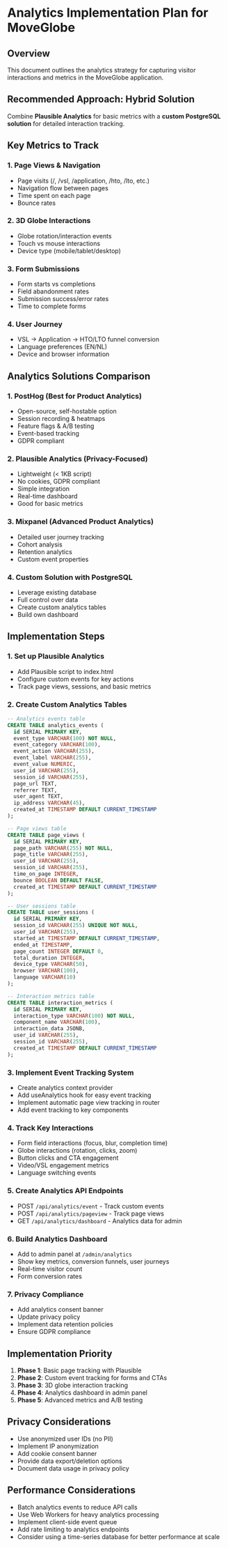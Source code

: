 # Analytics Implementation Plan for MoveGlobe

## Overview
This document outlines the analytics strategy for capturing visitor interactions and metrics in the MoveGlobe application.

## Recommended Approach: Hybrid Solution
Combine **Plausible Analytics** for basic metrics with a **custom PostgreSQL solution** for detailed interaction tracking.

## Key Metrics to Track

### 1. Page Views & Navigation
- Page visits (/, /vsl, /application, /hto, /lto, etc.)
- Navigation flow between pages
- Time spent on each page
- Bounce rates

### 2. 3D Globe Interactions
- Globe rotation/interaction events
- Touch vs mouse interactions
- Device type (mobile/tablet/desktop)

### 3. Form Submissions
- Form starts vs completions
- Field abandonment rates
- Submission success/error rates
- Time to complete forms

### 4. User Journey
- VSL → Application → HTO/LTO funnel conversion
- Language preferences (EN/NL)
- Device and browser information

## Analytics Solutions Comparison

### 1. **PostHog** (Best for Product Analytics)
- Open-source, self-hostable option
- Session recording & heatmaps
- Feature flags & A/B testing
- Event-based tracking
- GDPR compliant

### 2. **Plausible Analytics** (Privacy-Focused)
- Lightweight (< 1KB script)
- No cookies, GDPR compliant
- Simple integration
- Real-time dashboard
- Good for basic metrics

### 3. **Mixpanel** (Advanced Product Analytics)
- Detailed user journey tracking
- Cohort analysis
- Retention analytics
- Custom event properties

### 4. **Custom Solution with PostgreSQL**
- Leverage existing database
- Full control over data
- Create custom analytics tables
- Build own dashboard

## Implementation Steps

### 1. Set up Plausible Analytics
- Add Plausible script to index.html
- Configure custom events for key actions
- Track page views, sessions, and basic metrics

### 2. Create Custom Analytics Tables
```sql
-- Analytics events table
CREATE TABLE analytics_events (
  id SERIAL PRIMARY KEY,
  event_type VARCHAR(100) NOT NULL,
  event_category VARCHAR(100),
  event_action VARCHAR(255),
  event_label VARCHAR(255),
  event_value NUMERIC,
  user_id VARCHAR(255),
  session_id VARCHAR(255),
  page_url TEXT,
  referrer TEXT,
  user_agent TEXT,
  ip_address VARCHAR(45),
  created_at TIMESTAMP DEFAULT CURRENT_TIMESTAMP
);

-- Page views table
CREATE TABLE page_views (
  id SERIAL PRIMARY KEY,
  page_path VARCHAR(255) NOT NULL,
  page_title VARCHAR(255),
  user_id VARCHAR(255),
  session_id VARCHAR(255),
  time_on_page INTEGER,
  bounce BOOLEAN DEFAULT FALSE,
  created_at TIMESTAMP DEFAULT CURRENT_TIMESTAMP
);

-- User sessions table
CREATE TABLE user_sessions (
  id SERIAL PRIMARY KEY,
  session_id VARCHAR(255) UNIQUE NOT NULL,
  user_id VARCHAR(255),
  started_at TIMESTAMP DEFAULT CURRENT_TIMESTAMP,
  ended_at TIMESTAMP,
  page_count INTEGER DEFAULT 0,
  total_duration INTEGER,
  device_type VARCHAR(50),
  browser VARCHAR(100),
  language VARCHAR(10)
);

-- Interaction metrics table
CREATE TABLE interaction_metrics (
  id SERIAL PRIMARY KEY,
  interaction_type VARCHAR(100) NOT NULL,
  component_name VARCHAR(100),
  interaction_data JSONB,
  user_id VARCHAR(255),
  session_id VARCHAR(255),
  created_at TIMESTAMP DEFAULT CURRENT_TIMESTAMP
);
```

### 3. Implement Event Tracking System
- Create analytics context provider
- Add useAnalytics hook for easy event tracking
- Implement automatic page view tracking in router
- Add event tracking to key components

### 4. Track Key Interactions
- Form field interactions (focus, blur, completion time)
- Globe interactions (rotation, clicks, zoom)
- Button clicks and CTA engagement
- Video/VSL engagement metrics
- Language switching events

### 5. Create Analytics API Endpoints
- POST `/api/analytics/event` - Track custom events
- POST `/api/analytics/pageview` - Track page views
- GET `/api/analytics/dashboard` - Analytics data for admin

### 6. Build Analytics Dashboard
- Add to admin panel at `/admin/analytics`
- Show key metrics, conversion funnels, user journeys
- Real-time visitor count
- Form conversion rates

### 7. Privacy Compliance
- Add analytics consent banner
- Update privacy policy
- Implement data retention policies
- Ensure GDPR compliance

## Implementation Priority
1. **Phase 1**: Basic page tracking with Plausible
2. **Phase 2**: Custom event tracking for forms and CTAs
3. **Phase 3**: 3D globe interaction tracking
4. **Phase 4**: Analytics dashboard in admin panel
5. **Phase 5**: Advanced metrics and A/B testing

## Privacy Considerations
- Use anonymized user IDs (no PII)
- Implement IP anonymization
- Add cookie consent banner
- Provide data export/deletion options
- Document data usage in privacy policy

## Performance Considerations
- Batch analytics events to reduce API calls
- Use Web Workers for heavy analytics processing
- Implement client-side event queue
- Add rate limiting to analytics endpoints
- Consider using a time-series database for better performance at scale